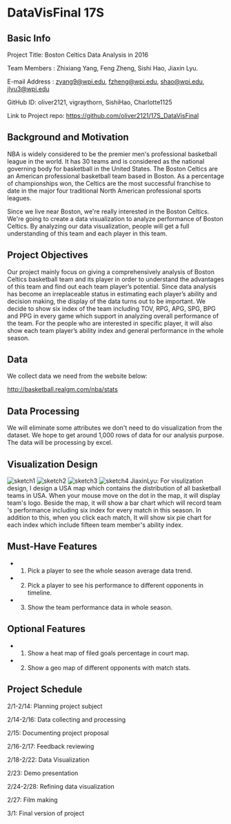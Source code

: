 
# DataVisFinal 17S

## Basic Info

Project Title: Boston Celtics Data Analysis in 2016

Team Members : Zhixiang Yang, Feng Zheng, Sishi Hao, Jiaxin Lyu.

E-mail Address : zyang9@wpi.edu, fzheng@wpi.edu, shao@wpi.edu, jlyu3@wpi.edu

GitHub ID: oliver2121, vigraythorn, SishiHao, Charlotte1125

Link to Project repo: https://github.com/oliver2121/17S_DataVisFinal

## Background and Motivation

NBA is widely considered to be the premier men's professional basketball league in the world. It has 30 teams and is considered as the national governing body for basketball in the United States. The Boston Celtics are an American professional basketball team based in Boston. As a percentage of championships won, the Celtics are the most successful franchise to date in the major four traditional North American professional sports leagues.

Since we live near Boston, we're really interested in the Boston Celtics. We're going to create a data visualization to analyze performance of Boston Celtics. By analyzing our data visualization, people will get a full understanding of this team and each player in this team.

## Project Objectives
Our project mainly focus on giving a comprehensively analysis of Boston Celtics basketball team and its player in order to understand the advantages of this team and find out each team player’s potential. Since data analysis has become an irreplaceable status in estimating each player’s ability and decision making, the display of the data turns out to be important. We decide to show six index of the team including TOV, RPG, APG, SPG, BPG and PPG in every game which support in analyzing overall performance of the team. For the people who are interested in specific player, it will also show each team player’s ability index and general performance in the whole season.

## Data

We collect data we need from the website below:

http://basketball.realgm.com/nba/stats

## Data Processing

We will eliminate some attributes we don't need to do visualization from the dataset. We hope to get around 1,000 rows of data for our analysis purpose. The data will be processing by excel.

## Visualization Design

![sketch1](img/1.jpeg)
![sketch2](img/2.jpg)
![sketch3](img/3.jpg)
![sketch4](img/4.jpg)
JiaxinLyu:
For visulization design, I design a USA map which contains the distribution of all basketball teams in USA. When your mouse move on the dot in the map, it will display team's logo. Beside the map, it will show a bar chart which will record team 's performance including six index for every match in this season. In addition to this, when you click each match, It will show six pie chart for each index which include fifteen team member's ability index.

## Must-Have Features

- 1. Pick a player to see the whole season average data trend.
- 2. Pick a player to see his performance to different opponents in timeline.
- 3. Show  the team performance data in whole season.

## Optional Features

- 1. Show a heat map of filed goals percentage in court map.
- 2. Show a geo map of different opponents with match stats.

## Project Schedule

2/1-2/14: Planning project subject

2/14-2/16: Data collecting and processing

2/15: Documenting project proposal

2/16-2/17: Feedback reviewing

2/18-2/22: Data Visualization

2/23: Demo presentation

2/24-2/28: Refining data visualization

2/27: Film making

3/1: Final version of project
